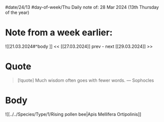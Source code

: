 #date/24/13
#day-of-week/Thu
Daily note of: 28 Mar 2024 (13th Thursday of the year)
# Note from a week earlier:
![[21.03.2024#^body ]]
 << [[27.03.2024]] prev - next [[29.03.2024]] >>
# Quote

> [!quote] Much wisdom often goes with fewer words.
> — Sophocles
# Body

![[../../Species/Type/1/Rising pollen bee|Apis Mellifera Ortipolinis]]
